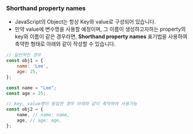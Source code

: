 ### Shorthand property names

- JavaScript의 Object는 항상 Key와 value로 구성되어 있습니다.
- 만약 value에 변수명을 사용할 예정이며, 그 이름이 생성하고자하는 property의 key와 이름이 같은 경우라면, **Shorthand property names** 표기법을 사용하여 축약한 형태로 아래와 같이 작성할 수 있습니다.

```jsx
// 일반적인 경우
const obj1 = {
	name: 'Lee',
	age: 25,
};

const name = "Lee";
const age = 25;

// key, value명이 동일한 경우 아래와 같이 축약하여 사용가능
const obj2 = {
	name, // name: name,
	age, // age: age,
};
```